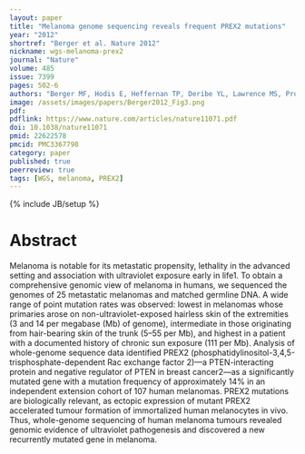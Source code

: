 ```yaml
---
layout: paper
title: "Melanoma genome sequencing reveals frequent PREX2 mutations"
year: "2012"
shortref: "Berger et al. Nature 2012"
nickname: wgs-melanoma-prex2
journal: "Nature"
volume: 485
issue: 7399
pages: 502-6
authors: "Berger MF, Hodis E, Heffernan TP, Deribe YL, Lawrence MS, Protopopov A, Ivanova E, Watson IR, Nickerson E, Ghosh P, Zhang H, Zeid R, Ren X, Cibulskis K, Sivachenko AY, Wagle N, Sucker A, Sougnez C, Onofrio R, Ambrogio L, Auclair D, Fennell T, Carter SL, Drier Y, Stojanov P, Singer MA, Voet D, Jing R, Saksena G, Barretina J, Ramos AH, Pugh TJ, Stransky N, Parkin M, Winckler W, Mahan S, Ardlie K, Baldwin J, Wargo J, Schadendorf D, Meyerson M, Gabriel SB, Golub TR, Wagner SN, Lander ES, Getz G, Chin L, Garraway LA"
image: /assets/images/papers/Berger2012_Fig3.png
pdf:
pdflink: https://www.nature.com/articles/nature11071.pdf
doi: 10.1038/nature11071
pmid: 22622578
pmcid: PMC3367798
category: paper
published: true
peerreview: true
tags: [WGS, melanoma, PREX2]
---
```

{% include JB/setup %}

# Abstract

Melanoma is notable for its metastatic propensity, lethality in the advanced setting and association with ultraviolet exposure early in life1. To obtain a comprehensive genomic view of melanoma in humans, we sequenced the genomes of 25 metastatic melanomas and matched germline DNA. A wide range of point mutation rates was observed: lowest in melanomas whose primaries arose on non-ultraviolet-exposed hairless skin of the extremities (3 and 14 per megabase (Mb) of genome), intermediate in those originating from hair-bearing skin of the trunk (5–55 per Mb), and highest in a patient with a documented history of chronic sun exposure (111 per Mb). Analysis of whole-genome sequence data identified PREX2 (phosphatidylinositol-3,4,5-trisphosphate-dependent Rac exchange factor 2)—a PTEN-interacting protein and negative regulator of PTEN in breast cancer2—as a significantly mutated gene with a mutation frequency of approximately 14% in an independent extension cohort of 107 human melanomas. PREX2 mutations are biologically relevant, as ectopic expression of mutant PREX2 accelerated tumour formation of immortalized human melanocytes in vivo. Thus, whole-genome sequencing of human melanoma tumours revealed genomic evidence of ultraviolet pathogenesis and discovered a new recurrently mutated gene in melanoma.


